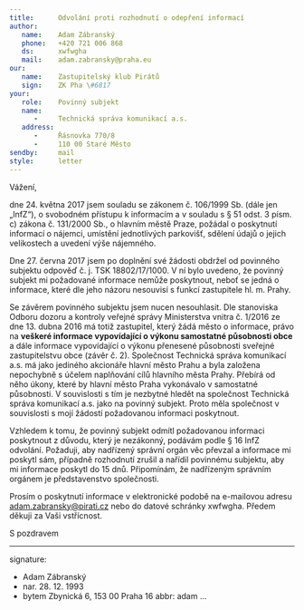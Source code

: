```yaml
---
title:      Odvolání proti rozhodnutí o odepření informací
author:
   name:    Adam Zábranský
   phone:   +420 721 006 868
   ds:      xwfwgha
   mail:    adam.zabransky@praha.eu
our:
   name:    Zastupitelský klub Pirátů
   sign:    ZK Pha \#6817
your:
   role:    Povinný subjekt
   name:    
      -     Technická správa komunikací a.s.
   address:
      -     Řásnovka 770/8
      -     110 00 Staré Město
sendby:     mail
style:      letter
---
```


Vážení,

dne 24. května 2017 jsem souladu se zákonem č. 106/1999 Sb. (dále jen „InfZ“), o svobodném přístupu k informacím a v souladu s § 51 odst. 3 písm. c) zákona č. 131/2000 Sb., o hlavním městě Praze, požádal o poskytnutí informací o nájemci, umístění jednotlivých parkovišť, sdělení údajů o jejich velikostech a uvedení výše nájemného. 

Dne 27. června 2017 jsem po doplnění své žádosti obdržel od povinného subjektu odpověď č. j. TSK 18802/17/1000. V ní bylo uvedeno, že povinný subjekt mi požadované informace nemůže poskytnout, neboť se jedná o informace, které dle jeho názoru nesouvisí s funkcí zastupitele hl. m. Prahy. 

Se závěrem povinného subjektu jsem nucen nesouhlasit. Dle stanoviska Odboru dozoru a kontroly veřejné správy Ministerstva vnitra č. 1/2016 ze dne 13. dubna 2016 má totiž zastupitel, který žádá město o informace, právo na **veškeré informace vypovídající o výkonu samostatné působnosti obce** a dále informace vypovídající o výkonu přenesené působnosti sveřejné zastupitelstvu obce (závěr č. 2). Společnost Technická správa komunikací a.s. má jako jediného akcionáře hlavní město Prahu a byla založena nepochybně s účelem naplňování cílů hlavního města Prahy. Přebírá od něho úkony, které by hlavní město Praha vykonávalo v samostatné působnosti. V souvislosti s tím je nezbytné hledět na společnost Technická správa komunikací a.s. jako na povinný subjekt. Proto měla společnost v souvislosti s mojí žádostí požadovanou informaci poskytnout.

Vzhledem k tomu, že povinný subjekt odmítl požadovanou informaci poskytnout z důvodu, který je nezákonný, podávám podle § 16 InfZ odvolání. Požaduji, aby nadřízený správní orgán věc převzal a informace mi poskytl sám, případně rozhodnutí zrušil a nařídil povinnému subjektu, aby mi informace poskytl do 15 dnů. Připomínám, že nadřízeným správním orgánem je představenstvo společnosti.

Prosím o poskytnutí informace v elektronické podobě na e-mailovou adresu adam.zabransky@pirati.cz nebo do datové schránky xwfwgha. Předem děkuji za Vaši vstřícnost. 

S pozdravem

---
signature:
  - Adam Zábranský
  - nar. 28. 12. 1993
  - bytem Zbynická 6, 153 00 Praha 16
abbr:       adam
...
